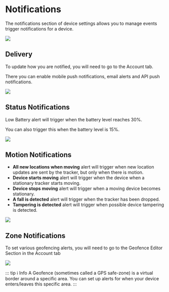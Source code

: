# Notifications

The notifications section of device settings allows you to manage events trigger notifications for a device.

![](https://i.imgur.com/XLqc2we.png)

## Delivery

To update how you are notified, you will need to go to the Account tab.

There you can enable mobile push notifications, email alerts and API push notifications.

![](https://i.imgur.com/3Nj7E61.png)

## Status Notifications

Low Battery alert will trigger when the battery level reaches 30%.

You can also trigger this when the battery level is 15%.

![](https://i.imgur.com/9AZ3jrk.png)

## Motion Notifications

 - **All new locations when moving** alert will trigger when new location updates are sent by the tracker, but only when there is motion.
 - **Device starts moving** alert will trigger when the device when a stationary tracker starts moving.
 - **Device stops moving** alert will trigger when a moving device becomes stationary.
 - **A fall is detected** alert will trigger when the tracker has been dropped.
 - **Tampering is detected** alert will trigger when possible device tampering is detected.

![](https://i.imgur.com/PZm66bJ.png)

## Zone Notifications

To set various geofencing alerts, you will need to go to the Geofence Editor Section in the Account tab

![](https://i.imgur.com/JO9EzeN.png)

::: tip ℹ️ Info
A Geofence (sometimes called a GPS safe-zone) is a virtual border around a specific area.
You can set up alerts for when your device enters/leaves this specific area.
:::
